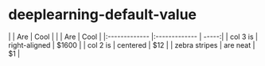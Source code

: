 # deeplearning-default-value

|               | Are           | Cool  |
|               | Are           | Cool  |
|:------------- |:------------- | -----:|
| col 3 is      | right-aligned | $1600 |
| col 2 is      | centered      |   $12 |
| zebra stripes | are neat      |    $1 |

